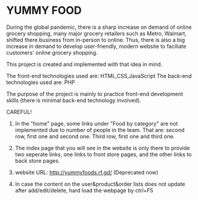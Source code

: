 # YUMMY FOOD

During the global pandemic, there is a sharp increase on demand of online grocery shopping, many major grocery retailers such as 
Metro, Walmart, shifted there business from in-person to online. Thus, there is also a big increase in demand to develop user-friendly,
modern website to faciliate customers' online grocery shopping.

This project is created and implemented with that idea in mind.

The front-end technologies used are: HTML,CSS,JavaScript
The back-end technologies used are: PHP

The purpose of the project is mainly to practice front-end development skills (there is minimal back-end technology involved). 

CAREFUL!
1. In the "home" page, some links under "Food by category" are not implemented due to number of people in the team. 
That are: second row, first one and second one. Third row, first one and third one.

2. The index page that you will see in the website is only there to provide two seperate links, one links to front store pages,
and the other links to back store pages.

3. website URL: http://yummyfoods.rf.gd/ (Deprecated now)

4. In case the content on the user&product&order lists does not update after add/edit/delete, hard load the webpage by ctrl+F5
